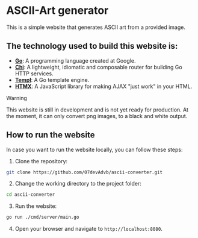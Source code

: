 # ASCII-Art generator
This is a simple website that generates ASCII art from a provided image.

## The technology used to build this website is:
- **[Go](https://golang.org/)**: A programming language created at Google.
- **[Chi](https://go-chi.io/#/)**: A lightweight, idiomatic and composable router for building Go HTTP services.
- **[Templ](https://templ.guide/)**: A Go template engine.
- **[HTMX](https://htmx.org/)**: A JavaScript library for making AJAX "just work" in your HTML.

> [!WARNING]
> This website is still in development and is not yet ready for production.
> At the moment, it can only convert png images, to a black and white output.

## How to run the website
In case you want to run the website locally, you can follow these steps:

1. Clone the repository:
```bash
git clone https://github.com/07devAdvb/ascii-converter.git 
```

2. Change the working directory to the project folder:
```bash
cd ascii-converter
```

3. Run the website:
```bash
go run ./cmd/server/main.go
```

4. Open your browser and navigate to `http://localhost:8080`.